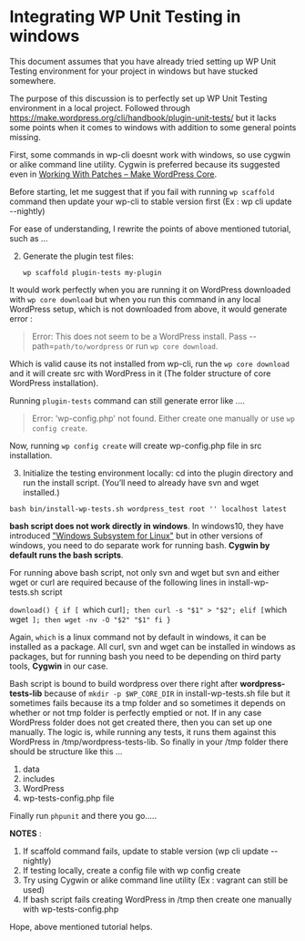 # Integrating WP Unit Testing in windows

This document assumes that you have already tried setting up WP Unit Testing environment for your project in windows but have stucked somewhere.

The purpose of this discussion is to perfectly set up WP Unit Testing environment in a local project. Followed through https://make.wordpress.org/cli/handbook/plugin-unit-tests/ but it lacks some points when it comes to windows with addition to some general points missing.

First, some commands in wp-cli doesnt work with windows, so use cygwin or alike command line utility.
Cygwin is preferred because its suggested even in <a href="/url?sa=t&amp;rct=j&amp;q=&amp;esrc=s&amp;source=web&amp;cd=1&amp;cad=rja&amp;uact=8&amp;ved=0ahUKEwidhZ_RjqLVAhVBPZQKHXqPBUIQFgg1MAA&amp;url=https%3A%2F%2Fmake.wordpress.org%2Fcore%2Fhandbook%2Ftutorials%2Fworking-with-patches%2F&amp;usg=AFQjCNENVuRFv23KA3UugzN75VdTbklrdg" onmousedown="return rwt(this,'','','','1','AFQjCNENVuRFv23KA3UugzN75VdTbklrdg','','0ahUKEwidhZ_RjqLVAhVBPZQKHXqPBUIQFgg1MAA','','',event)" data-href="https://make.wordpress.org/core/handbook/tutorials/working-with-patches/">Working With Patches – Make WordPress Core</a>.

Before starting, let me suggest that if you fail with running `wp scaffold` command then update your wp-cli to stable version first (Ex :  wp cli update --nightly)

For ease of understanding, I rewrite the points of above mentioned tutorial, such as ...

2) Generate the plugin test files:

   `wp scaffold plugin-tests my-plugin`

It would work perfectly when you are running it on WordPress downloaded with `wp core download` but when you run this command in any local WordPress setup, which is not downloaded from above, it would generate error : 

> Error: This does not seem to be a WordPress install.
Pass --path=`path/to/wordpress` or run `wp core download`.

Which is valid cause its not installed from wp-cli, run the `wp core download` and it will create src with WordPress in it (The folder structure of core WordPress installation).

Running `plugin-tests` command can still generate error like ....

> Error: 'wp-config.php' not found.
Either create one manually or use `wp config create`.

Now, running `wp config create` will create wp-config.php file in src installation.

3) Initialize the testing environment locally: cd into the plugin directory and run the install script. (You’ll need to already have svn and wget installed.)

`bash bin/install-wp-tests.sh wordpress_test root '' localhost latest`

**bash script does not work directly in windows**. In windows10, they have introduced <a href="http://www.pcworld.com/article/3106463/windows/how-to-get-bash-on-windows-10-with-the-anniversary-update.html">"Windows Subsystem for Linux"</a> but in other versions of windows, you need to do separate work for running bash. **Cygwin by default runs the bash scripts**.

For running above bash script, not only svn and wget but svn and either wget or curl are required because of the following lines in install-wp-tests.sh script

`download() {
    if [ `which curl` ]; then
        curl -s "$1" > "$2";
    elif [ `which wget` ]; then
        wget -nv -O "$2" "$1"
    fi
}`

Again, `which` is a linux command not by default in windows, it can be installed as a package. All curl, svn and wget can be installed in windows as packages, but for running bash you need to be depending on third party tools, **Cygwin** in our case.

Bash script is bound to build wordpress over there right after **wordpress-tests-lib** because of `mkdir -p $WP_CORE_DIR` in install-wp-tests.sh file but it sometimes fails because its a tmp folder and so sometimes it depends on whether or not tmp folder is perfectly emptied or not. If in any case WordPress folder does not get created there, then you can set up one manually. The logic is, while running any tests, it runs them against this WordPress in /tmp/wordpress-tests-lib. So finally in your /tmp folder there should be structure like this ...

1) data
2) includes
3) WordPress
4) wp-tests-config.php file

Finally run `phpunit` and there you go.....

**NOTES** : 

1) If scaffold command fails, update to stable version (wp cli update --nightly)
2) If testing locally, create a config file with wp config create
3) Try using Cygwin or alike command line utility (Ex : vagrant can still be used)
4) If bash script fails creating WordPress in /tmp then create one manually with wp-tests-config.php

Hope, above mentioned tutorial helps.